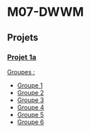 # M07-DWWM

## Projets 

### [Projet 1a](./projet1/consignes.md)  
[Groupes :](./projet1/consignes.md#Groupes)
- [Groupe 1]()
- [Groupe 2]()
- [Groupe 3]()
- [Groupe 4]()
- [Groupe 5]()
- [Groupe 6]()

